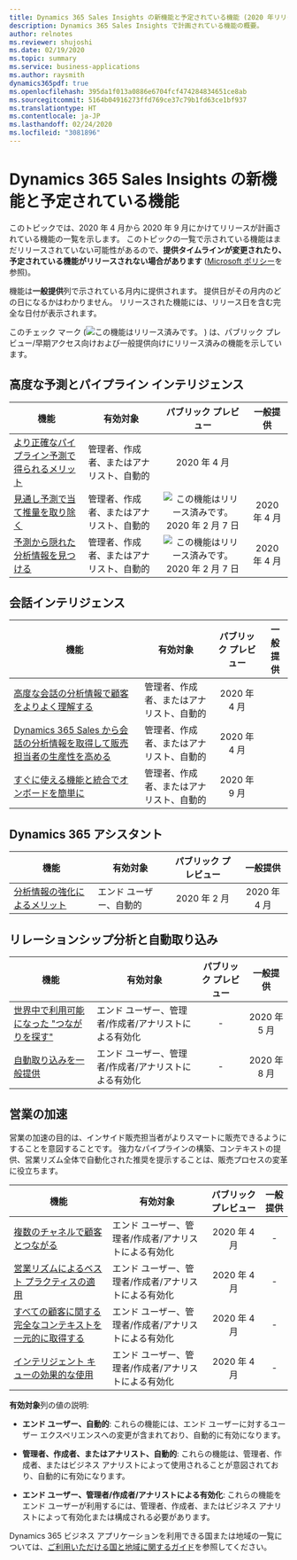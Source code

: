 ```yaml
---
title: Dynamics 365 Sales Insights の新機能と予定されている機能 (2020 年リリース ウェーブ 1)
description: Dynamics 365 Sales Insights で計画されている機能の概要。
author: relnotes
ms.reviewer: shujoshi
ms.date: 02/19/2020
ms.topic: summary
ms.service: business-applications
ms.author: raysmith
dynamics365pdf: true
ms.openlocfilehash: 395da1f013a0886e6704fcf474284834651ce8ab
ms.sourcegitcommit: 5164b04916273ffd769ce37c79b1fd63ce1bf937
ms.translationtype: HT
ms.contentlocale: ja-JP
ms.lasthandoff: 02/24/2020
ms.locfileid: "3081896"
---
```

# <a name="whats-new-and-planned-for-dynamics-365-sales-insights"></a>Dynamics 365 Sales Insights の新機能と予定されている機能

このトピックでは、2020 年 4 月から 2020 年 9 月にかけてリリースが計画されている機能の一覧を示します。 このトピックの一覧で示されている機能はまだリリースされていない可能性があるので、**提供タイムラインが変更されたり、予定されている機能がリリースされない場合があります** ([Microsoft ポリシー](https://go.microsoft.com/fwlink/p/?linkid=2007332)を参照)。

機能は**一般提供**列で示されている月内に提供されます。 提供日がその月内のどの日になるかはわかりません。 リリースされた機能には、リリース日を含む完全な日付が表示されます。

このチェック マーク (![この機能はリリース済みです。](/dynamics365-release-plan/media/green-checkmark.png "この機能はリリース済みです。") ) は、パブリック プレビュー/早期アクセス向けおよび一般提供向けにリリース済みの機能を示しています。



## <a name="advanced-forecasting-and-pipeline-intelligence"></a>高度な予測とパイプライン インテリジェンス



 | 機能    | 有効対象    |  パブリック プレビュー | 一般提供 |
 | ---------- | ---------- | :----------: |:----------: |
 | [より正確なパイプライン予測で得られるメリット](benefit-more-accurate-pipeline-predictions.md) | 管理者、作成者、またはアナリスト、自動的  | 2020 年 4 月| | 
 | [見通し予測で当て推量を取り除く](remove-guesswork-predictive-forecasting.md) | 管理者、作成者、またはアナリスト、自動的  | ![この機能はリリース済みです。](/dynamics365-release-plan/media/green-checkmark.png "この機能はリリース済みです。") 2020 年 2 月 7 日|2020 年 4 月 | 
 | [予測から隠れた分析情報を見つける](uncover-hidden-insights-forecasts.md) | 管理者、作成者、またはアナリスト、自動的  | ![この機能はリリース済みです。](/dynamics365-release-plan/media/green-checkmark.png "この機能はリリース済みです。") 2020 年 2 月 7 日|2020 年 4 月 | 


## <a name="conversation-intelligence"></a>会話インテリジェンス



 | 機能    | 有効対象    |  パブリック プレビュー | 一般提供 |
 | ---------- | ---------- | :----------: |:----------: |
 | [高度な会話の分析情報で顧客をよりよく理解する](better-understand-customers-advanced-conversation-insights.md) | 管理者、作成者、またはアナリスト、自動的  | 2020 年 4 月| | 
 | [Dynamics 365 Sales から会話の分析情報を取得して販売担当者の生産性を高める](boost-seller-productivity-conversation-insights-inside-dynamics-365-sales.md) | 管理者、作成者、またはアナリスト、自動的  | 2020 年 4 月| | 
 | [すぐに使える機能と統合でオンボードを簡単に](easily-onboard-out-of-the-box-functionality-integrations.md) | 管理者、作成者、またはアナリスト、自動的  | 2020 年 9 月| | 


## <a name="dynamics-365-assistant"></a>Dynamics 365 アシスタント



 | 機能    | 有効対象    |  パブリック プレビュー | 一般提供 |
 | ---------- | ---------- | :----------: |:----------: |
 | [分析情報の強化によるメリット](benefit-enhanced-insights.md) | エンド ユーザー、自動的  | 2020 年 2 月|2020 年 4 月 | 


## <a name="relationship-analytics-and-auto-capture"></a>リレーションシップ分析と自動取り込み



 | 機能    | 有効対象    |  パブリック プレビュー | 一般提供 |
 | ---------- | ---------- | :----------: |:----------: |
 | [世界中で利用可能になった "つながりを探す"](who-knows-whom-now-worldwide.md) | エンド ユーザー、管理者/作成者/アナリストによる有効化  | -|2020 年 5 月 | 
 | [自動取り込みを一般提供](ai-infused-auto-capture-generally--auto-capture.md) | エンド ユーザー、管理者/作成者/アナリストによる有効化  | -|2020 年 8 月 | 

## <a name="sales-acceleration"></a>営業の加速
営業の加速の目的は、インサイド販売担当者がよりスマートに販売できるようにすることを意図することです。 強力なパイプラインの構築、コンテキストの提供、営業リズム全体で自動化された推奨を提示することは、販売プロセスの変革に役立ちます。

 | 機能    | 有効対象    |  パブリック プレビュー | 一般提供 |
 | ---------- | ---------- | :----------: |:----------: |
 | [複数のチャネルで顧客とつながる](connect-customers-across-multiple-channels.md) | エンド ユーザー、管理者/作成者/アナリストによる有効化 | 2020 年 4 月 |-|
 |[営業リズムによるベスト プラクティスの適用](enforce-best-practices-sales-cadence.md)| エンド ユーザー、管理者/作成者/アナリストによる有効化 | 2020 年 4 月 |-|
 | [すべての顧客に関する完全なコンテキストを一元的に取得する](gain-full-context-every-customer-one-place.md)| エンド ユーザー、管理者/作成者/アナリストによる有効化 | 2020 年 4 月 |-|
 | [インテリジェント キューの効果的な使用](work-effectively-intelligent-queue.md)| エンド ユーザー、管理者/作成者/アナリストによる有効化 | 2020 年 4 月 |-|
 
 
**有効対象**列の値の説明:

- **エンド ユーザー、自動的**: これらの機能には、エンド ユーザーに対するユーザー エクスペリエンスへの変更が含まれており、自動的に有効になります。

- **管理者、作成者、またはアナリスト、自動的**: これらの機能は、管理者、作成者、またはビジネス アナリストによって使用されることが意図されており、自動的に有効になります。

- **エンド ユーザー、管理者/作成者/アナリストによる有効化**: これらの機能をエンド ユーザーが利用するには、管理者、作成者、またはビジネス アナリストによって有効化または構成される必要があります。


Dynamics 365 ビジネス アプリケーションを利用できる国または地域の一覧については、[ご利用いただける国と地域に関するガイド](https://aka.ms/dynamics_365_international_availability_deck)を参照してください。 
